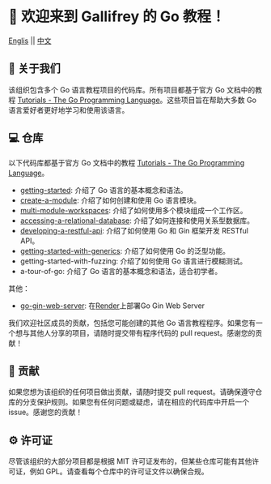 # 👋 欢迎来到 Gallifrey 的 Go 教程！
[Englis](https://github.com/GallifreyGoTutoural/.github/tree/main/profile#readme)   ||  [中文](https://github.com/GallifreyGoTutoural/.github/blob/main/%E8%BD%AE%E5%BB%93/README.md)
## 🧙 关于我们
该组织包含多个 Go 语言教程项目的代码库。所有项目都基于官方 Go 文档中的教程 [Tutorials - The Go Programming Language](https://go.dev/doc/tutorial/)。这些项目旨在帮助大多数 Go 语言爱好者更好地学习和使用该语言。

## 💻 仓库
以下代码库都基于官方 Go 文档中的教程 [Tutorials - The Go Programming Language](https://go.dev/doc/tutorial/)。

- [getting-started](https://github.com/GallifreyGoTutoural/getting-started): 介绍了 Go 语言的基本概念和语法。
- [create-a-module](https://github.com/GallifreyGoTutoural/create-a-module): 介绍了如何创建和使用 Go 语言模块。
- [multi-module-workspaces](https://github.com/GallifreyGoTutoural/multi-module-workspaces): 介绍了如何使用多个模块组成一个工作区。
- [accessing-a-relational-database](https://github.com/GallifreyGoTutoural/accessing-a-relational-database): 介绍了如何连接和使用关系型数据库。
- [developing-a-restful-api](https://github.com/GallifreyGoTutoural/developing-a-restful-api): 介绍了如何使用 Go 和 Gin 框架开发 RESTful API。
- [getting-started-with-generics](https://github.com/GallifreyGoTutoural/getting-started-with-generics): 介绍了如何使用 Go 的泛型功能。
- getting-started-with-fuzzing: 介绍了如何使用 Go 语言进行模糊测试。
- a-tour-of-go: 介绍了 Go 语言的基本概念和语法，适合初学者。

其他：

- [go-gin-web-server](https://github.com/GallifreyGoTutoural/go-gin-web-server): 在[Render](https://render.com/)上部署Go Gin Web Server

我们欢迎社区成员的贡献，包括您可能创建的其他 Go 语言教程程序。如果您有一个想与其他人分享的项目，请随时提交带有程序代码的 pull request。感谢您的贡献！

## 🌈 贡献
如果您想为该组织的任何项目做出贡献，请随时提交 pull request。请确保遵守仓库的分支保护规则。如果您有任何问题或疑虑，请在相应的代码库中开启一个 issue。感谢您的贡献！

## ⚙️ 许可证
尽管该组织的大部分项目都是根据 MIT 许可证发布的，但某些仓库可能有其他许可证，例如 GPL。请查看每个仓库中的许可证文件以确保合规。
